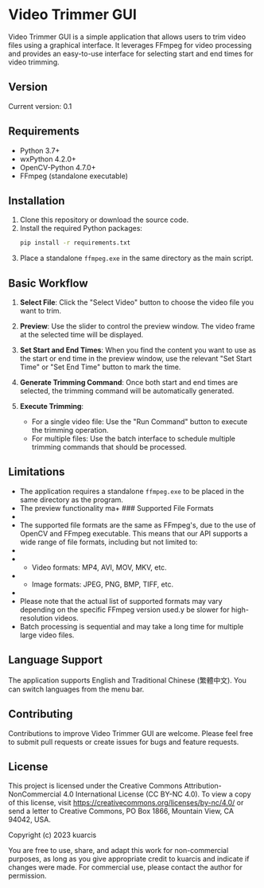 # Video Trimmer GUI

Video Trimmer GUI is a simple application that allows users to trim video files using a graphical interface. It leverages FFmpeg for video processing and provides an easy-to-use interface for selecting start and end times for video trimming.

## Version

Current version: 0.1

## Requirements

- Python 3.7+
- wxPython 4.2.0+
- OpenCV-Python 4.7.0+
- FFmpeg (standalone executable)

## Installation

1. Clone this repository or download the source code.
2. Install the required Python packages:
   ```bash
   pip install -r requirements.txt
   ```
3. Place a standalone `ffmpeg.exe` in the same directory as the main script.

## Basic Workflow

1. **Select File**: Click the "Select Video" button to choose the video file you want to trim.

2. **Preview**: Use the slider to control the preview window. The video frame at the selected time will be displayed.

3. **Set Start and End Times**: When you find the content you want to use as the start or end time in the preview window, use the relevant "Set Start Time" or "Set End Time" button to mark the time.

4. **Generate Trimming Command**: Once both start and end times are selected, the trimming command will be automatically generated.

5. **Execute Trimming**:
   - For a single video file: Use the "Run Command" button to execute the trimming operation.
   - For multiple files: Use the batch interface to schedule multiple trimming commands that should be processed.

## Limitations

- The application requires a standalone `ffmpeg.exe` to be placed in the same directory as the program.
- The preview functionality ma+ ### Supported File Formats
-
- The supported file formats are the same as FFmpeg's, due to the use of OpenCV and FFmpeg executable. This means that our API supports a wide range of file formats, including but not limited to:
-
- * Video formats: MP4, AVI, MOV, MKV, etc.
- * Image formats: JPEG, PNG, BMP, TIFF, etc.
-
- Please note that the actual list of supported formats may vary depending on the specific FFmpeg version used.y be slower for high-resolution videos.
- Batch processing is sequential and may take a long time for multiple large video files.

## Language Support

The application supports English and Traditional Chinese (繁體中文). You can switch languages from the menu bar.

## Contributing

Contributions to improve Video Trimmer GUI are welcome. Please feel free to submit pull requests or create issues for bugs and feature requests.

## License

This project is licensed under the Creative Commons Attribution-NonCommercial 4.0 International License (CC BY-NC 4.0). To view a copy of this license, visit https://creativecommons.org/licenses/by-nc/4.0/ or send a letter to Creative Commons, PO Box 1866, Mountain View, CA 94042, USA.

Copyright (c) 2023 kuarcis

You are free to use, share, and adapt this work for non-commercial purposes, as long as you give appropriate credit to kuarcis and indicate if changes were made. For commercial use, please contact the author for permission.
